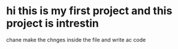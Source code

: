 # hi this is my first project and this project is intrestin
chane
make the chnges inside the file and write ac code
